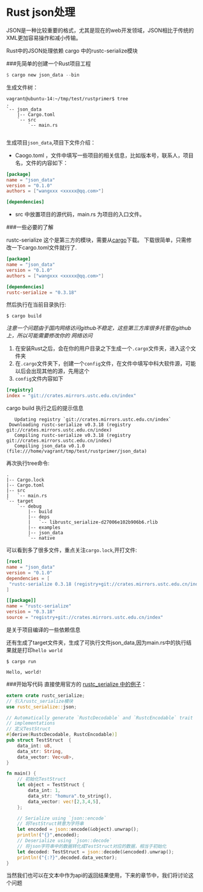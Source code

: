 # Rust json处理

JSON是一种比较重要的格式，尤其是现在的web开发领域，JSON相比于传统的XML更加容易操作和减小传输。

Rust中的JSON处理依赖 cargo 中的rustc-serialize模块

###先简单的创建一个Rust项目工程

``` rust
$ cargo new json_data --bin
```

生成文件树：

```shell
vagrant@ubuntu-14:~/tmp/test/rustprimer$ tree
.
`-- json_data
    |-- Cargo.toml
    `-- src
        `-- main.rs


```

生成项目`json_data`,项目下文件介绍：

- Caogo.toml ，文件中填写一些项目的相关信息，比如版本号，联系人，项目名，文件的内容如下：

```toml
[package]
name = "json_data"
version = "0.1.0"
authors = ["wangxxx <xxxxx@qq.com>"]

[dependencies]

```

- src 中放置项目的源代码，main.rs 为项目的入口文件。

###一些必要的了解

rustc-serialize 这个是第三方的模块，需要从[cargo](https://crates.io/crates/rustc-serialize)下载。
下载很简单，只需修改一下cargo.toml文件就行了.

```toml
[package]
name = "json_data"
version = "0.1.0"
authors = ["wangxxx <xxxxx@qq.com>"]

[dependencies]
rustc-serialize = "0.3.18"

```

然后执行在当前目录执行:

```
$ cargo build
```

*注意一个问题由于国内网络访问github不稳定，这些第三方库很多托管在github上，所以可能需要修改你的
网络访问*

1. 在安装Rust之后，会在你的用户目录之下生成一个`.cargo`文件夹，进入这个文件夹
2. 在`.cargo`文件夹下，创建一个`config`文件，在文件中填写中科大软件源，可能以后会出现其他的源，先用这个
3. `config`文件内容如下

```toml
[registry]
index = "git://crates.mirrors.ustc.edu.cn/index"

```

cargo build 执行之后的提示信息

```
   Updating registry `git://crates.mirrors.ustc.edu.cn/index`
 Downloading rustc-serialize v0.3.18 (registry git://crates.mirrors.ustc.edu.cn/index)
   Compiling rustc-serialize v0.3.18 (registry git://crates.mirrors.ustc.edu.cn/index)
   Compiling json_data v0.1.0 (file:///home/vagrant/tmp/test/rustprimer/json_data)
```

再次执行tree命令:

```
.
|-- Cargo.lock
|-- Cargo.toml
|-- src
|   `-- main.rs
`-- target
    `-- debug
        |-- build
        |-- deps
        |   `-- librustc_serialize-d27006e102b906b6.rlib
        |-- examples
        |-- json_data
        `-- native

```

可以看到多了很多文件，重点关注`cargo.lock`,开打文件:

```toml
[root]
name = "json_data"
version = "0.1.0"
dependencies = [
 "rustc-serialize 0.3.18 (registry+git://crates.mirrors.ustc.edu.cn/index)",
]

[[package]]
name = "rustc-serialize"
version = "0.3.18"
source = "registry+git://crates.mirrors.ustc.edu.cn/index"

```

是关于项目编译的一些依赖信息

还有生成了target文件夹，生成了可执行文件json_data,因为main.rs中的执行结果就是打印`hello world`

```
$ cargo run

Hello, world!
```

###开始写代码
直接使用官方的 [rustc_serialize 中的例子](https://doc.rust-lang.org/rustc-serialize/rustc_serialize/json/index.html#using-autoserialization)：

``` rust
extern crate rustc_serialize;
// 引入rustc_serialize模块
use rustc_serialize::json;

// Automatically generate `RustcDecodable` and `RustcEncodable` trait
// implementations
// 定义TestStruct
#[derive(RustcDecodable, RustcEncodable)]
pub struct TestStruct  {
    data_int: u8,
    data_str: String,
    data_vector: Vec<u8>,
}

fn main() {
    // 初始化TestStruct
    let object = TestStruct {
        data_int: 1,
        data_str: "homura".to_string(),
        data_vector: vec![2,3,4,5],
    };

    // Serialize using `json::encode`
    // 将TestStruct转意为字符串
    let encoded = json::encode(&object).unwrap();
    println!("{}",encoded);
    // Deserialize using `json::decode`
    // 将json字符串中的数据转化成TestStruct对应的数据，相当于初始化
    let decoded: TestStruct = json::decode(&encoded).unwrap();
    println!("{:?}",decoded.data_vector);
}

```

当然我们也可以在文本中作为api的返回结果使用，下来的章节中，我们将讨论这个问题
